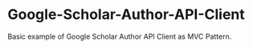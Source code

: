# Google-Scholar-Author-API-Client

Basic example of Google Scholar Author API Client as MVC Pattern.
